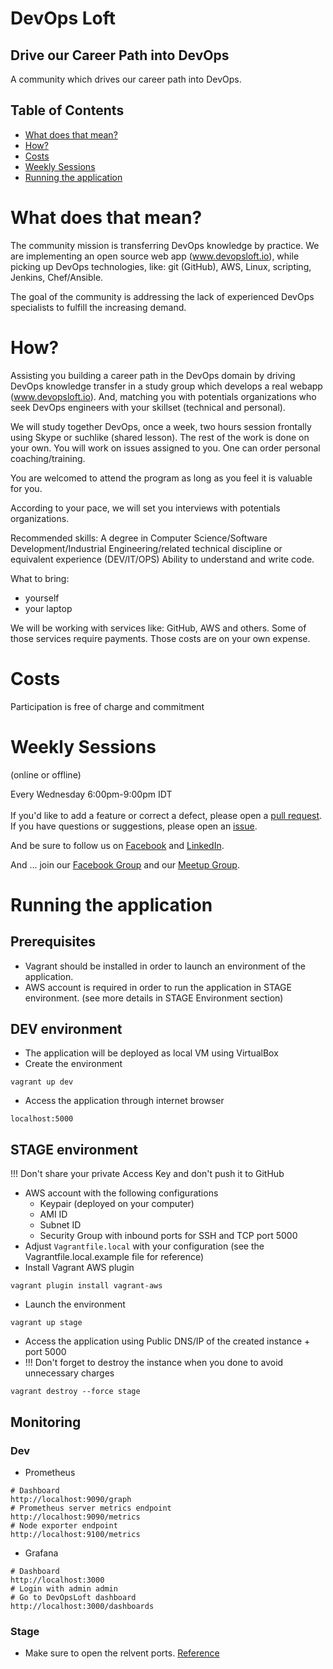 # DevOps Loft

## Drive our Career Path into DevOps

A community which drives our career path into DevOps.

## Table of Contents

* [What does that mean?](#what-does-that-mean)
* [How?](#how)
* [Costs](#costs)
* [Weekly Sessions](#weekly-sessions)
* [Running the application](#running-the-application)

# What does that mean?

The community mission is transferring DevOps knowledge by practice. We are implementing an open source web app (www.devopsloft.io), while picking up DevOps technologies, like: git (GitHub), AWS, Linux, scripting, Jenkins, Chef/Ansible.

The goal of the community is addressing the lack of experienced DevOps specialists to fulfill the increasing demand.

# How?

Assisting you building a career path in the DevOps domain by driving DevOps knowledge transfer in a study group which develops a real webapp (www.devopsloft.io).
And, matching you with potentials organizations who seek DevOps engineers with your skillset (technical and personal).

We will study together DevOps, once a week, two hours session frontally using Skype or suchlike (shared lesson).
The rest of the work is done on your own. You will work on issues assigned to you.
One can order personal coaching/training.

You are welcomed to attend the program as long as you feel it is valuable for you.

According to your pace, we will set you interviews with potentials organizations.

Recommended skills:
A degree in Computer Science/Software Development/Industrial Engineering/related technical discipline or equivalent experience (DEV/IT/OPS)
Ability to understand and write code.

What to bring:
* yourself
* your laptop

We will be working with services like: GitHub, AWS and others. Some of those services require payments. Those costs are on your own expense.

# Costs

Participation is free of charge and commitment

# Weekly Sessions
(online or offline)

Every Wednesday 6:00pm-9:00pm IDT
</br>
</br>
If you'd like to add a feature or correct a defect, please open a
[pull request](https://github.com/DevOpsLoft/DevOpsLoft/pulls).</br>
If you have questions or suggestions, please open an
[issue](https://github.com/DevOpsLoft/DevOpsLoft/issues).

And be sure to follow us on [Facebook](https://facebook.com/devopsloft) and [LinkedIn](https://www.linkedin.com/company/devopsloft).

And ... join our [Facebook Group](https://www.facebook.com/groups/512664539127088) and our [Meetup Group](https://www.meetup.com/DevOps-Tel-Aviv/).

# Running the application

## Prerequisites

* Vagrant should be installed in order to launch an environment of the application.
* AWS account is required in order to run the application in STAGE environment. (see more details in STAGE Environment section)

## DEV environment

* The application will be deployed as local VM using VirtualBox
* Create the environment

```
vagrant up dev
```

* Access the application through internet browser
```
localhost:5000
```

## STAGE environment

!!! Don't share your private Access Key and don't push it to GitHub

* AWS account with the following configurations
  * Keypair (deployed on your computer)
  * AMI ID
  * Subnet ID
  * Security Group with inbound ports for SSH and TCP port 5000
* Adjust `Vagrantfile.local` with your configuration (see the Vagrantfile.local.example file for reference)
* Install Vagrant AWS plugin
```
vagrant plugin install vagrant-aws
```
* Launch the environment
```
vagrant up stage
```
* Access the application using Public DNS/IP of the created instance + port 5000
* !!! Don't forget to destroy the instance when you done to avoid unnecessary charges
```
vagrant destroy --force stage
```

## Monitoring

### Dev 
* Prometheus
```
# Dashboard
http://localhost:9090/graph
# Prometheus server metrics endpoint
http://localhost:9090/metrics
# Node exporter endpoint
http://localhost:9100/metrics
```
* Grafana
```
# Dashboard
http://localhost:3000
# Login with admin admin
# Go to DevOpsLoft dashboard
http://localhost:3000/dashboards
```
### Stage
* Make sure to open the relvent ports. [Reference](https://www.google.com/url?q=https://docs.google.com/document/d/1xusuzv7LKBl30YU_ruy8jp9GZ9dqTHBqDo0Xw19UA6U/edit?usp%3Dsharing&sa=D&ust=1550336531303000&usg=AFQjCNGf-94uvFmrNUDXk4NLf9qtI-u1iw)